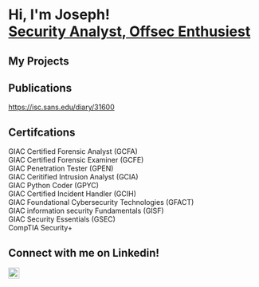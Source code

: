 <h1>Hi, I'm Joseph! <br/><a href="https://github.com/forevercheekz"> Security Analyst</a>,<a href="https://www.linkedin.com/in/jflint96/"> Offsec Enthusiest </a>
<h2> My Projects</h2>


<h2> Publications </h2>

https://isc.sans.edu/diary/31600


<h2> Certifcations </h2>

GIAC Certified Forensic Analyst (GCFA)  
GIAC Certified Forensic Examiner (GCFE)   
GIAC Penetration Tester (GPEN)  
GIAC Ceritified Intrusion Analyst (GCIA)   
GIAC Python Coder (GPYC)  
GIAC Certified Incident Handler (GCIH)  
GIAC Foundational Cybersecurity Technologies (GFACT)  
GIAC information security Fundamentals (GISF)   
GIAC Security Essentials (GSEC)   
CompTIA Security+ 


<h2> Connect with me on Linkedin!</h2>


[<img align="left" alt="Joseph Flint | LinkedIn" width="22px" src="https://cdn.jsdelivr.net/npm/simple-icons@v3/icons/linkedin.svg" />][linkedin]



[linkedin]: https://linkedin.com/in/jflint96

